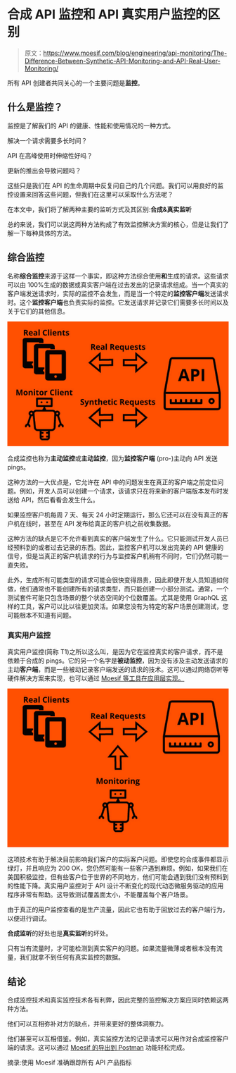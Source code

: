 # 合成 API 监控和 API 真实用户监控的区别

> 原文：<https://www.moesif.com/blog/engineering/api-monitoring/The-Difference-Between-Synthetic-API-Monitoring-and-API-Real-User-Monitoring/>

所有 API 创建者共同关心的一个主要问题是**监控**。

## 什么是监控？

监控是了解我们的 API 的健康、性能和使用情况的一种方式。

解决一个请求需要多长时间？

API 在高峰使用时伸缩性好吗？

更新的推出会导致问题吗？

这些只是我们在 API 的生命周期中反复问自己的几个问题。我们可以用良好的监控设置来回答这些问题，但我们在这里可以采取什么方法呢？

在本文中，我们将了解两种主要的监听方式及其区别:**合成&真实监听**

总的来说，我们可以说这两种方法构成了有效监控解决方案的核心，但是让我们了解一下每种具体的方法。

## 综合监控

名称**综合监控**来源于这样一个事实，即这种方法综合使用**和**生成的请求。这些请求可以由 100%生成的数据或真实客户端在过去发出的记录请求组成。当一个真实的客户端发送请求时，实际的监控不会发生，而是当一个特定的**监控客户端**发送请求时。这个**监控客户端**也负责实际的监控。它发送请求并记录它们需要多长时间以及关于它们的其他信息。

![Synthetic Monitoring Diagram](img/a9235bb9ddccacb2e8f0c91ba1c4e08e.png)

合成监控也称为**主动监控**或**主动监控**，因为**监控客户端** (pro-)主动向 API 发送 pings。

这种方法的一大优点是，它允许在 API 中的问题发生在真正的客户端之前定位问题。例如，开发人员可以创建一个请求，该请求只在将来新的客户端版本发布时发送给 API，然后看看会发生什么。

如果监控客户机每周 7 天、每天 24 小时定期运行，那么它还可以在没有真正的客户机在线时，甚至在 API 发布给真正的客户机之前收集数据。

这种方法的缺点是它不允许看到真实的客户端发生了什么。它只能测试开发人员已经预料到的或者过去记录的东西。因此，监控客户机可以发出完美的 API 健康的信号，但是当真正的客户机请求的行为与监控客户机稍有不同时，它们仍然可能一直失败。

此外，生成所有可能类型的请求可能会很快变得昂贵，因此即使开发人员知道如何做，他们通常也不能创建所有的请求类型，而只能创建一小部分测试。通常，一个测试套件可能只包含场景的整个状态空间的个位数覆盖。尤其是使用 GraphQL 这样的工具，客户可以比以往更加灵活。如果您没有为特定的客户场景创建测试，您可能根本不知道有问题。

### 真实用户监控

真实用户监控(简称 T1)之所以这么叫，是因为它在监控真实的客户请求，而不是依赖于合成的 pings。它的另一个名字是**被动监控**，因为没有涉及主动发送请求的主动**客户端**，而是一些被动记录客户端发送的请求的技术。这可以通过网络窃听等硬件解决方案来实现，也可以通过 [Moesif 等工具在应用层实现。](https://www.moesif.com/features/api-monitoring)

![Real Monitoring Diagram](img/f2ae54b31e857bb250a6691438c51881.png)

这项技术有助于解决目前影响我们客户的实际客户问题。即使您的合成事件都显示绿灯，并且响应为 200 OK，您仍然可能有一些客户遇到麻烦。例如，如果我们在美国积极监控，但有些客户位于世界的不同地方，他们可能会遇到我们没有预料到的性能下降。真实用户监控对于 API 设计不断变化的现代动态微服务驱动的应用程序非常有帮助。这导致测试覆盖面太小，不能覆盖每个客户场景。

由于真正的用户监控查看的是生产流量，因此它也有助于回放过去的客户端行为，以便进行调试。

**合成监听**的好处也是**真实监听**的坏处。

只有当有流量时，才可能检测到真实客户的问题。如果流量微薄或者根本没有流量，我们就拿不到任何有真实监控的数据。

## 结论

合成监控技术和真实监控技术各有利弊，因此完整的监控解决方案应同时依赖这两种方法。

他们可以互相弥补对方的缺点，并带来更好的整体洞察力。

他们甚至可以互相借鉴。例如，真实监控方法的记录请求可以用作对合成监控客户端的请求。这可以通过 [Moesif 的导出到 Postman](https://www.moesif.com/docs/api-search/run-in-postman/) 功能轻松完成。

摘录:使用 Moesif 准确跟踪所有 API 产品指标